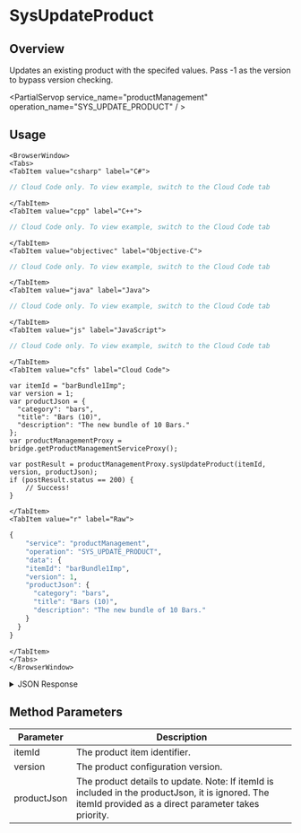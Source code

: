 # SysUpdateProduct
## Overview
Updates an existing product with the specifed values. Pass -1 as the version to bypass version checking.

<PartialServop service_name="productManagement" operation_name="SYS_UPDATE_PRODUCT" / >

## Usage

```mdx-code-block
<BrowserWindow>
<Tabs>
<TabItem value="csharp" label="C#">
```

```csharp
// Cloud Code only. To view example, switch to the Cloud Code tab
```

```mdx-code-block
</TabItem>
<TabItem value="cpp" label="C++">
```

```cpp
// Cloud Code only. To view example, switch to the Cloud Code tab
```

```mdx-code-block
</TabItem>
<TabItem value="objectivec" label="Objective-C">
```

```objectivec
// Cloud Code only. To view example, switch to the Cloud Code tab
```

```mdx-code-block
</TabItem>
<TabItem value="java" label="Java">
```

```java
// Cloud Code only. To view example, switch to the Cloud Code tab
```

```mdx-code-block
</TabItem>
<TabItem value="js" label="JavaScript">
```

```javascript
// Cloud Code only. To view example, switch to the Cloud Code tab
```

```mdx-code-block
</TabItem>
<TabItem value="cfs" label="Cloud Code">
```

```cfscript
var itemId = "barBundle1Imp";
var version = 1;
var productJson = {
  "category": "bars",
  "title": "Bars (10)",
  "description": "The new bundle of 10 Bars."
};
var productManagementProxy = bridge.getProductManagementServiceProxy();

var postResult = productManagementProxy.sysUpdateProduct(itemId, version, productJson);
if (postResult.status == 200) {
    // Success!
}
```

```mdx-code-block
</TabItem>
<TabItem value="r" label="Raw">
```

```r
{
	"service": "productManagement",
	"operation": "SYS_UPDATE_PRODUCT",
	"data": {
    "itemId": "barBundle1Imp",
    "version": 1,
    "productJson": { 
      "category": "bars",
      "title": "Bars (10)",
      "description": "The new bundle of 10 Bars."
    }
  }
}
```

```mdx-code-block
</TabItem>
</Tabs>
</BrowserWindow>
```

<details>
<summary>JSON Response</summary>

```json
{
  "data": {
    "gameId": "23783",
    "itemId": "barBundle1Imp",
    "type": "Subscription",
    "iTunesSubscriptionType": "Free",
    "category": "bars",
    "title": "Bars (10)",
    "description": "The new bundle of 10 Bars.",
    "imageUrl": "",
    "currency": {
      "bar": 10
    },
    "parentCurrency": {},
    "peerCurrency": {},
    "defaultPriceId": -1,
    "prices": [],
    "data": {
      "customAttr": "value"
    },
    "createdAt": 1592594640577,
    "updatedAt": 1592596878019,
    "version": 2,
    "absoluteImageUrl": "https://api.braincloudservers.com/files/portal/g/23783"
  },
  "status": 200
}
```
</details>

## Method Parameters
Parameter | Description
--------- | -----------
itemId | The product item identifier.
version | The product configuration version.
productJson | The product details to update. Note: If itemId is included in the productJson, it is ignored. The itemId provided as a direct parameter takes priority.


